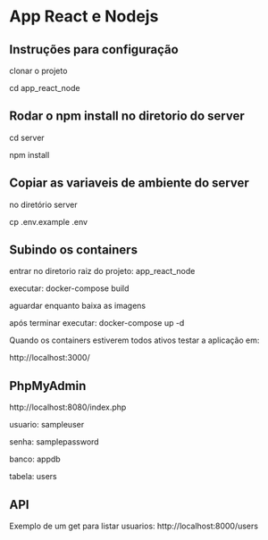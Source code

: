 # App React e Nodejs

## Instruções para configuração

clonar o projeto

cd app_react_node

## Rodar o npm install no diretorio do server

cd server

npm install

## Copiar as variaveis de ambiente do server

no diretório server

cp .env.example .env

## Subindo os containers

entrar no diretorio raiz do projeto: app_react_node

executar: docker-compose build

aguardar enquanto baixa as imagens

após terminar executar: docker-compose up -d

Quando os containers estiverem todos ativos testar a aplicação em:

http://localhost:3000/

## PhpMyAdmin

http://localhost:8080/index.php

usuario: sampleuser

senha: samplepassword

banco: appdb

tabela: users

## API

Exemplo de um get para listar usuarios: http://localhost:8000/users
